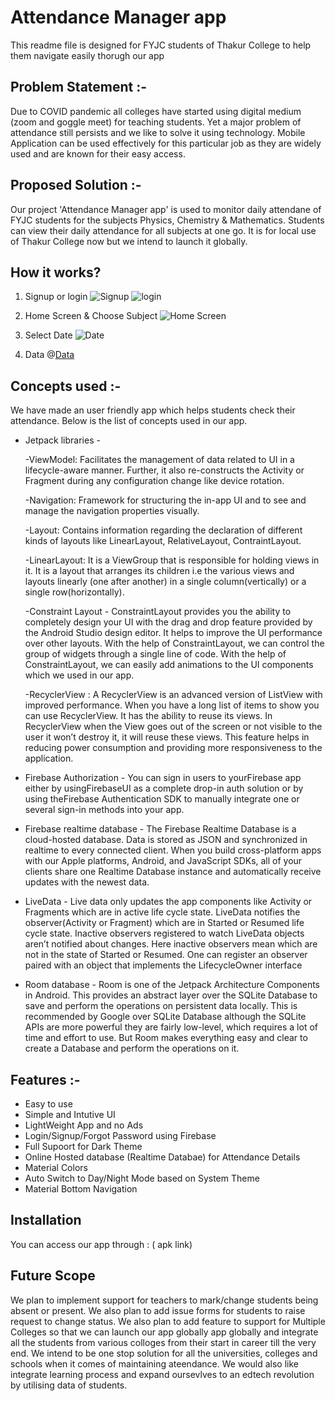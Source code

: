 # Attendance Manager app

This readme file is designed for FYJC students of Thakur College to
help them navigate easily thorugh our app

## Problem Statement :-

Due to COVID pandemic all colleges have started using digital
medium (zoom and goggle meet) for teaching students. Yet a
major problem of attendance still persists and we like to solve
it using technology. Mobile Application can be used effectively
for this particular job as they are widely used and are known
for their easy access.

## Proposed Solution :-

Our project 'Attendance Manager app' is used to monitor daily
attendane of FYJC students for the subjects Physics, Chemistry
& Mathematics. Students can view their daily attendance for all
subjects at one go. It is for local use of Thakur College now but
we intend to launch it globally.

## How it works?

1. Signup or login
   ![Signup](C:\Users\amant\StudioProjects\AndroidthonAttend\Code\app\src\main\res\drawable\signup.jpeg)
   ![login](C:\Users\amant\StudioProjects\AndroidthonAttend\Code\app\src\main\res\drawable\login.jpeg)

2. Home Screen & Choose Subject
   ![Home Screen](C:\Users\amant\StudioProjects\AndroidthonAttend\Code\app\src\main\res\drawable\Homescreen.jpeg)
      
3. Select Date
   ![Date](C:\Users\amant\StudioProjects\AndroidthonAttend\Code\app\src\main\res\drawable\Selectdate.jpeg)
   
4. Data
   @[Data](drawable/Data.jpeg)

## Concepts used :-

We have made an user friendly app which helps students check their attendance. Below is the list 
of concepts used in our app. 

* Jetpack libraries -

  -ViewModel: Facilitates the management of data related to UI in a lifecycle-aware manner. Further,
  it also re-constructs the Activity or Fragment during any configuration change like device rotation.

  -Navigation: Framework for structuring the in-app UI and to see and manage the navigation
  properties visually.

  -Layout: Contains information regarding the declaration of different kinds of layouts like
  LinearLayout, RelativeLayout, ContraintLayout.

  -LinearLayout: It is a ViewGroup that is responsible for holding views in it. It is a layout that
  arranges its children i.e the various views and layouts linearly (one after another) in a single
  column(vertically) or a single row(horizontally).

  -Constraint Layout - ConstraintLayout provides you the ability to completely design your UI with
  the drag and drop feature provided by the Android Studio design editor. It helps to improve the
  UI performance over other layouts. With the help of ConstraintLayout, we can control the group of
  widgets through a single line of code. With the help of ConstraintLayout, we can easily add
  animations to the UI components which we used in our app.

  -RecyclerView :  A RecyclerView is an advanced version of ListView with improved performance. When
  you have a long list of items to show you can use RecyclerView. It has the ability to reuse its
  views. In RecyclerView when the View goes out of the screen or not visible to the user it won’t
  destroy it, it will reuse these views. This feature helps in reducing power consumption and
  providing more responsiveness to the application.
  
* Firebase Authorization - You can sign in users to yourFirebase app either by usingFirebaseUI as a 
    complete drop-in auth solution or by using theFirebase Authentication SDK to manually integrate 
    one or several sign-in methods into your app.
  
* Firebase realtime database - The Firebase Realtime Database is a cloud-hosted database. Data is
  stored as JSON and synchronized in realtime to every connected client. When you build 
  cross-platform apps with our Apple platforms, Android, and JavaScript SDKs, all of your clients 
  share one Realtime Database instance and automatically receive updates with the newest data.
  
* LiveData -  Live data only updates the app components like Activity or Fragments which are
  in active life cycle state. LiveData notifies the observer(Activity or Fragment) which are in 
  Started or Resumed life cycle state. Inactive observers registered to watch LiveData objects 
  aren’t notified about changes. Here inactive observers mean which are not in the state of 
  Started or Resumed. One can register an observer paired with an object that implements the 
  LifecycleOwner interface
  
* Room database - Room is one of the Jetpack Architecture Components in Android. This provides an
  abstract layer over the SQLite Database to save and perform the operations on persistent data 
  locally. This is recommended by Google over SQLite Database although the SQLite APIs are more 
  powerful they are fairly low-level, which requires a lot of time and effort to use. But Room 
  makes everything easy and clear to create a Database and perform the operations on it.
  
## Features :-

- Easy to use
- Simple and Intutive UI
- LightWeight App and no Ads
- Login/Signup/Forgot Password using Firebase
- Full Supoort for Dark Theme
- Online Hosted database (Realtime Databae) for Attendance Details
- Material Colors
- Auto Switch to Day/Night Mode based on System Theme
- Material Bottom Navigation

## Installation

You can access our app through : ( apk link)

## Future Scope

We plan to implement support for teachers to mark/change students being absent or present.
We also plan to add issue forms for students to raise request to change status.
We also plan to add feature to support for Multiple Colleges so that we can launch our app
globally app globally and integrate all the students from various colloges from 
their start in career till the very end. We intend to be one stop solution for all the universities,
colleges and schools when it comes of maintaining ateendance. We would also like integrate 
learning process and expand oursevlves to an edtech revolution by utilising data of students.
    
